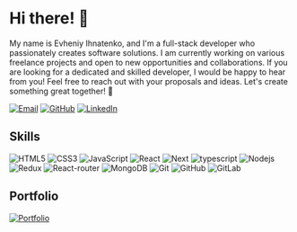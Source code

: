 # Hi there! 👋

My name is Evheniy Ihnatenko, and I'm a full-stack developer who passionately creates software solutions. I am currently working on various freelance projects and open to new opportunities and collaborations. If you are looking for a dedicated and skilled developer, I would be happy to hear from you! Feel free to reach out with your proposals and ideas. Let's create something great together! 🚀

[![Email](https://img.shields.io/badge/-Email-D14836?style=for-the-badge&logo=gmail&logoColor=white)](mailto:eijjeka@gmail.com)
[![GitHub](https://img.shields.io/badge/-GitHub-181717?style=for-the-badge&logo=github&logoColor=white)](https://github.com/eijjeka)
[![LinkedIn](https://img.shields.io/badge/-LinkedIn-0077B5?style=for-the-badge&logo=linkedin&logoColor=white)](https://www.linkedin.com/in/jekaignat?utm_source=share&utm_campaign=share_via&utm_content=profile&utm_medium=ios_app)

## Skills
![HTML5](https://img.shields.io/badge/-HTML5-E34F26?style=for-the-badge&logo=html5&logoColor=white)
![CSS3](https://img.shields.io/badge/-CSS3-1572B6?style=for-the-badge&logo=css3)
![JavaScript](https://img.shields.io/badge/-JavaScript-black?style=for-the-badge&logo=javascript)
![React](https://img.shields.io/badge/-React-black?style=for-the-badge&logo=react)
![Next](https://img.shields.io/badge/Next-000000?style=for-the-badge&logo=nextdotjs&logoColor=FFFFFF)
![typescript](https://img.shields.io/badge/TypeScript-3178C6?style=for-the-badge&logo=typescript&logoColor=white)
![Nodejs](https://img.shields.io/badge/-Nodejs-black?style=for-the-badge&logo=Node.js)
![Redux](https://img.shields.io/badge/Redux-593D88?style=for-the-badge&logo=redux&logoColor=white)
![React-router](https://img.shields.io/badge/React_Router-CA4245?style=for-the-badge&logo=react-router&logoColor=white)
![MongoDB](https://img.shields.io/badge/-MongoDB-black?style=for-the-badge&logo=mongodb)
![Git](https://img.shields.io/badge/-Git-black?style=for-the-badge&logo=git)
![GitHub](https://img.shields.io/badge/-GitHub-181717?style=for-the-badge&logo=github)
![GitLab](https://img.shields.io/badge/-GitLab-FCA121?style=for-the-badge&logo=gitlab)

## Portfolio

[![Portfolio](https://img.shields.io/badge/-Portfolio-212121?style=for-the-badge&logo=google-chrome&logoColor=white)](https://www.yourwebsite.com)
